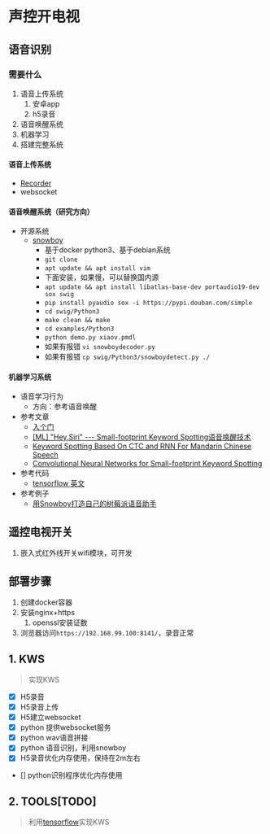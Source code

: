 # 声控开电视

## 语音识别

### 需要什么

1. 语音上传系统
   1. 安卓app
   2. h5录音
2. 语音唤醒系统
3. 机器学习
4. 搭建完整系统

#### 语音上传系统

- [Recorder](https://github.com/xiangyuecn/Recorder)
- websocket

#### 语音唤醒系统（研究方向）

- 开源系统
  - [snowboy](https://snowboy.kitt.ai/)
    - 基于docker python3、基于debian系统
    - `git clone`
    - `apt update && apt install vim`
    - 下面安装，如果慢，可以替换国内源
    - `apt update && apt install libatlas-base-dev portaudio19-dev sox swig`
    - `pip install pyaudio sox -i https://pypi.douban.com/simple`
    - `cd swig/Python3`
    - `make clean && make`
    - `cd examples/Python3`
    - `python demo.py xiaov.pmdl`
    - 如果有报错 `vi snowboydecoder.py`
    - 如果有报错 `cp swig/Python3/snowboydetect.py ./`

#### 机器学习系统

- 语音学习行为
  - 方向：参考语音唤醒
- 参考文章
  - [入个门](https://blog.csdn.net/weixin_42137700/article/details/86317726)
  - [[ML] "Hey,Siri" --- Small-footprint Keyword Spotting语音唤醒技术](https://www.jianshu.com/p/0359c88c4474)
  - [Keyword Spotting Based On CTC and RNN For Mandarin Chinese Speech](https://blog.csdn.net/qq_26369907/article/details/94657555)
  - [Convolutional Neural Networks for Small-footprint Keyword Spotting](https://blog.csdn.net/jialilian5181/article/details/83787886)
- 参考代码
  - [tensorflow 英文](https://github.com/tensorflow/tensorflow/tree/master/tensorflow/examples/speech_commands)
- 参考例子
  - [用Snowboy打造自己的树莓派语音助手](https://x-tech.io/zh/posts/voice-chatbot-snowboy/)

## 遥控电视开关

1. 嵌入式红外线开关wifi模块，可开发

## 部署步骤

1. 创建docker容器
2. 安装nginx+https
   1. openssl安装证数
3. 浏览器访问`https://192.168.99.100:8141/`，录音正常

## 1. KWS

> 实现KWS

- [x] H5录音
- [x] H5录音上传
- [x] H5建立websocket
- [x] python 提供websocket服务
- [x] python wav语音拼接
- [x] python 语音识别，利用snowboy
- [x] H5录音优化内存使用，保持在2m左右
- [] python识别程序优化内存使用

## 2. TOOLS[TODO]

> 利用[tensorflow](https://github.com/tensorflow/tensorflow/tree/master/tensorflow/examples/speech_commands)实现KWS
